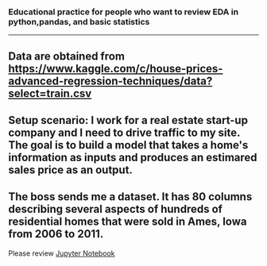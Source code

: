 ### Educational practice for people who want to review EDA in python,pandas, and basic statistics

---

## Data are obtained from https://www.kaggle.com/c/house-prices-advanced-regression-techniques/data?select=train.csv

## Setup scenario: I work for a real estate start-up company and I need to drive traffic to my site. The goal is to build a model that takes a home's information as inputs and produces an estimared sales price as an output.

##

## The boss sends me a dataset. It has 80 columns describing several aspects of hundreds of residential homes that were sold in Ames, Iowa from 2006 to 2011.

Please review [Jupyter Notebook](Ames_Housing_EDA.ipynb)
